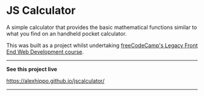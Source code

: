 # JS Calculator
A simple calculator that provides the basic mathematical functions similar to what you find on an handheld pocket calculator.

This was built as a project whilst undertaking [freeCodeCamp's Legacy Front End Web Development course](https://www.freecodecamp.org/).

---
**See this project live**

https://alexhippo.github.io/jscalculator/

---
